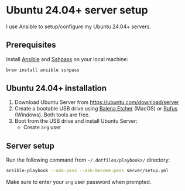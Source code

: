# Ubuntu 24.04+ server setup

I use Ansible to setup/configure my Ubuntu 24.04+ servers.

## Prerequisites

Install [Ansible](https://www.redhat.com/en/ansible-collaborative) and [Sshpass](https://sourceforge.net/projects/sshpass/) on your local machine:

```bash
brew install ansible sshpass
```

## Ubuntu 24.04+ installation

1. Download Ubuntu Server from https://ubuntu.com/download/server
2. Create a bootable USB drive using [Balena Etcher](https://etcher.balena.io) (MacOS) or [Rufus](https://rufus.ie/) (Windows). Both tools are free.
3. Boot from the USB drive and install Ubuntu Server:
   - Create `arg` user

## Server setup

Run the following command from `~/.dotfiles/playbooks/` directory:

```bash
ansible-playbook --ask-pass --ask-become-pass server/setup.yml
```

Make sure to enter your `arg` user password when prompted.
